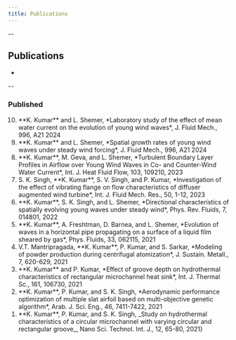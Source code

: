 ```yaml
---
title: Publications
---
```



-- 
## Publications
-

-- 
### Published

<ol reversed>
  <li> **K. Kumar** and L. Shemer, *Laboratory study of the effect of mean water current on the evolution of young wind waves*, J. Fluid Mech., 996, A21 2024 </li>
  <li>**K. Kumar** and L. Shemer, *Spatial growth rates of young wind waves under steady wind forcing*, J. Fluid Mech., 996, A21 2024 </li>
  <li>**K. Kumar**, M. Geva, and L. Shemer, *Turbulent Boundary Layer Profiles in Airflow over Young Wind Waves in Co- and Counter-Wind Water Current*, Int. J. Heat Fluid Flow, 103, 109210, 2023 </li>
  <li> S. K. Singh, **K. Kumar**, S. V. Singh, and P. Kumar, *Investigation of the effect of vibrating flange on flow characteristics of diffuser augmented wind turbine*, Int. J. Fluid Mech. Res., 50, 1-12, 2023 </li>
  <li> **K. Kumar**, S. K. Singh, and L. Shemer, *Directional characteristics of spatially evolving young waves under steady wind*, Phys. Rev. Fluids, 7, 014801, 2022 </li>
  <li> **K. Kumar**, A. Freshtman, D. Barnea, and L. Shemer, *Evolution of waves in a horizontal pipe propagating on a surface of a liquid film sheared by gas*, Phys. Fluids, 33, 062115, 2021 </li>
  <li> V.T. Mantripragada, **K. Kumar**, P. Kumar, and S. Sarkar, *Modeling of powder production during centrifugal atomization*, J. Sustain. Metall., 7, 620-629, 2021 </li>
  <li> **K. Kumar** and P. Kumar, *Effect of groove depth on hydrothermal characteristics of rectangular microchannel heat sink*, Int. J. Thermal Sc., 161, 106730, 2021 </li>
  <li> **K. Kumar**, P. Kumar, and S. K. Singh, *Aerodynamic performance optimization of multiple slat airfoil based on multi-objective genetic algorithm*, Arab. J. Sci. Eng., 46, 7411-7422, 2021 </li>
  <li> **K. Kumar**, P. Kumar, and S. K. Singh, _Study on hydrothermal characteristics of a circular microchannel with varying circular and rectangular groove_, Nano Sci. Technol. Int. J., 12, 65-80, 2021} </li>
</ol>
